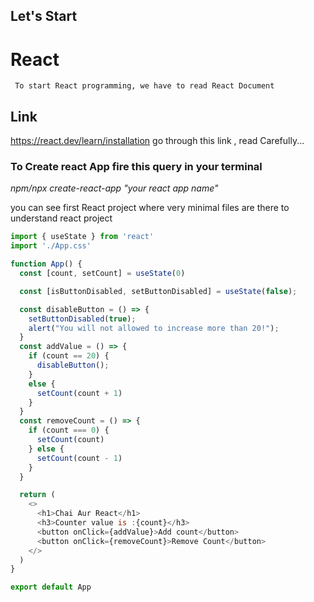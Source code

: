 ## Let's Start

# React
     To start React programming, we have to read React Document
## Link
https://react.dev/learn/installation
            go through this link , read Carefully...

### To Create react App fire this query in your terminal
*npm/npx create-react-app "your react app name"*

you can see first React project 
where very minimal files are there to understand react project

``` javascript
import { useState } from 'react'
import './App.css'

function App() {
  const [count, setCount] = useState(0)

  const [isButtonDisabled, setButtonDisabled] = useState(false);

  const disableButton = () => {
    setButtonDisabled(true);
    alert("You will not allowed to increase more than 20!");
  }
  const addValue = () => {
    if (count == 20) {
      disableButton();
    }
    else {
      setCount(count + 1)
    }
  }
  const removeCount = () => {
    if (count === 0) {
      setCount(count)
    } else {
      setCount(count - 1)
    }
  }

  return (
    <>
      <h1>Chai Aur React</h1>
      <h3>Counter value is :{count}</h3>
      <button onClick={addValue}>Add count</button>
      <button onClick={removeCount}>Remove Count</button>
    </>
  )
}

export default App

```
